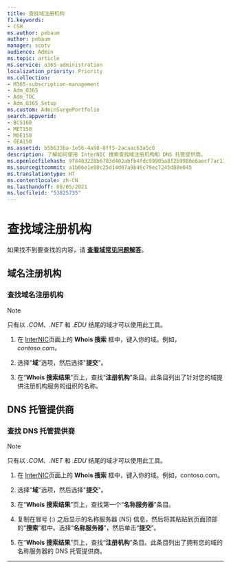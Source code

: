 ```yaml
---
title: 查找域注册机构
f1.keywords:
- CSH
ms.author: pebaum
author: pebaum
manager: scotv
audience: Admin
ms.topic: article
ms.service: o365-administration
localization_priority: Priority
ms.collection:
- M365-subscription-management
- Adm_O365
- Adm_TOC
- Adm_O365_Setup
ms.custom: AdminSurgePortfolio
search.appverid:
- BCS160
- MET150
- MOE150
- GEA150
ms.assetid: b5b633ba-1e56-4a98-8ff5-2acaac63a5c8
description: 了解如何使用 InterNIC 搜索查找域注册机构和 DNS 托管提供商。
ms.openlocfilehash: 9f8403228b6783d402abfb4fdc99905a8f2b9980e6aecf7ac116bce30f29131c
ms.sourcegitcommit: a1b66e1e80c25d14d67a9b46c79ec7245d88e045
ms.translationtype: HT
ms.contentlocale: zh-CN
ms.lasthandoff: 08/05/2021
ms.locfileid: "53825735"
---
```

# <a name="find-your-domain-registrar"></a>查找域注册机构

 如果找不到要查找的内容，请 **[查看域常见问题解答](../setup/domains-faq.yml)**。

## <a name="domain-registrar"></a>域名注册机构

### <a name="find-your-domain-name-registrar"></a>查找域名注册机构

> [!NOTE]
> 只有以 *.COM*、*.NET* 和 *.EDU* 结尾的域才可以使用此工具。

1. 在 [InterNIC](https://go.microsoft.com/fwlink/p/?LinkId=402770)页面上的 **Whois 搜索** 框中，键入你的域。例如，  *contoso.com。*

2. 选择"**域**"选项，然后选择"**提交**"。

3. 在“**Whois 搜索结果**”页上，查找“**注册机构**”条目。此条目列出了针对您的域提供注册机构服务的组织的名称。

## <a name="dns-hosting-provider"></a>DNS 托管提供商

### <a name="find-your-dns-hosting-provider"></a>查找 DNS 托管提供商

> [!NOTE]
> 只有以 *.COM*、*.NET* 和 *.EDU* 结尾的域才可以使用此工具。

1. 在 [InterNIC](https://go.microsoft.com/fwlink/p/?LinkId=402770)页面上的 **Whois 搜索** 框中，键入你的域。例如，contoso.com。

2. 选择"**域**"选项，然后选择"**提交**"。

3. 在“**Whois 搜索结果**”页上，查找第一个“**名称服务器**”条目。

4. 复制在冒号 (:) 之后显示的名称服务器 (NS) 信息，然后将其粘贴到页面顶部的“**搜索**”框中。选择“**名称服务器**”，然后单击“**提交**”。

5. 在“**Whois 搜索结果**”页上，查找“**注册机构**”条目。此条目列出了拥有您的域的名称服务器的 DNS 托管提供商。

---

